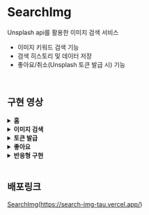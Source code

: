# SearchImg
Unsplash api를 활용한 이미지 검색 서비스

- 이미지 키워드 검색 기능
- 검색 히스토리 및 데이터 저장
- 좋아요/취소(Unsplash 토큰 발급 시) 기능

<br/>

## 구현 영상
<details>
<summary><b>홈</b></summary>
<div markdown="1">
 
![home-2022-03-06_22 19 53](https://user-images.githubusercontent.com/85675881/156927292-d8d459f6-77db-4368-b3ed-2c198a80c115.gif)
 
</div>
</details>


<details>
<summary><b>이미지 검색</b></summary>
<div markdown="1">
 
![search-2022-03-06_22 25 02](https://user-images.githubusercontent.com/85675881/156927301-bb47b383-6a77-47dd-a629-48b8a2a27291.gif)
 
</div>
</details>


<details>
<summary><b>토큰 발급</b></summary>
<div markdown="1">   

![token-2022-03-06_22 21](https://user-images.githubusercontent.com/85675881/156927299-f675ed02-0c20-4161-aa36-7bef4ff6e093.gif)
 
</div>
</details>

<details>
<summary><b>좋아요</b></summary>
<div markdown="1">   

![like-2022-03-06_22 25 57](https://user-images.githubusercontent.com/85675881/156927291-54279873-b2c7-4d7c-9d97-41ece39d28c3.gif)
 
</div>
</details>


<details>
<summary><b>반응형 구현</b></summary>
<div markdown="1">       

![grid-2022-03-06_22 27 36](https://user-images.githubusercontent.com/85675881/156927293-7b231b54-42eb-4fc7-87f3-07110e7a3001.gif)
 
</div>
</details>

<br/>

## 배포링크
[SearchImg](https://fakesearch.link)(https://search-img-tau.vercel.app/)
